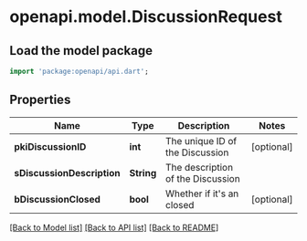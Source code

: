 # openapi.model.DiscussionRequest

## Load the model package
```dart
import 'package:openapi/api.dart';
```

## Properties
Name | Type | Description | Notes
------------ | ------------- | ------------- | -------------
**pkiDiscussionID** | **int** | The unique ID of the Discussion | [optional] 
**sDiscussionDescription** | **String** | The description of the Discussion | 
**bDiscussionClosed** | **bool** | Whether if it's an closed | [optional] 

[[Back to Model list]](../README.md#documentation-for-models) [[Back to API list]](../README.md#documentation-for-api-endpoints) [[Back to README]](../README.md)


